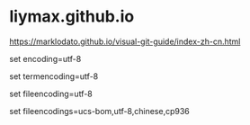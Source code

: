 # liymax.github.io


https://marklodato.github.io/visual-git-guide/index-zh-cn.html


set encoding=utf-8

set termencoding=utf-8

set fileencoding=utf-8

set fileencodings=ucs-bom,utf-8,chinese,cp936


